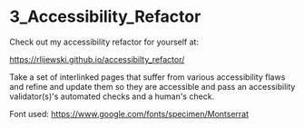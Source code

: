 # 3_Accessibility_Refactor

Check out my accessibility refactor for yourself at:

https://rlijewski.github.io/accessibilty_refactor/

Take a set of interlinked pages that suffer from various accessibility flaws and refine and update them so they are accessible and pass an accessibility validator(s)'s automated checks and a human's check.

Font used: https://www.google.com/fonts/specimen/Montserrat
